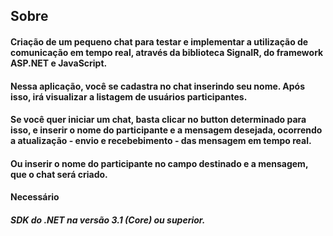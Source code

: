 ## Sobre
#### Criação de um pequeno chat para testar e implementar a utilização de comunicação em tempo real, através da biblioteca SignaIR, do framework ASP.NET e JavaScript. 
#### Nessa aplicação, você se cadastra no chat inserindo seu nome. Após isso, irá visualizar a listagem de usuários participantes.
#### Se você quer iniciar um chat, basta clicar no button determinado para isso, e inserir o nome do participante e a mensagem desejada, ocorrendo a atualização - envio e recebebimento - das mensagem em tempo real.
#### Ou inserir o nome do participante no campo destinado e a mensagem, que o chat será criado.
#### Necessário
##### SDK do .NET na versão 3.1 (Core) ou superior.

